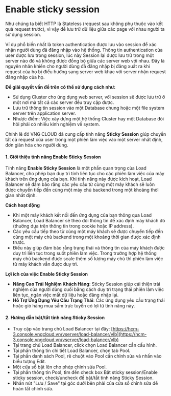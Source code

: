 # Enable sticky session

Như chúng ta biết HTTP là Stateless (request sau không phụ thuộc vào kết quả request trước), vì vậy để lưu trữ dữ liệu giữa các page với nhau người ta sử dụng session.

Ví dụ phổ biến nhất là token authentication được lưu vào session để xác nhận người dùng đã đăng nhập vào hệ thống. Thông tin authentication của user được lưu trong session, lúc này Session lại được lưu trữ trong một server nào đó và không được đồng bộ giữa các server web với nhau. Đây là nguyên nhân khiến cho người dùng đã đăng nhập bị đăng xuất ra khi request của họ bị điều hướng sang server web khác với server nhận request đăng nhập của họ.

**Để giải quyết vấn đề trên có thể sử dụng cách như:**

* Sử dụng Cluster cho ứng dụng web server, với session sẽ được lưu trữ ở một nơi mà tất cả các server đều truy cập được.
* Lưu trữ thông tin session vào một Database chung hoặc một file system server trên application server.
* Nhược điểm: Việc xây dựng một hệ thống Cluster hay một Database đòi hỏi phải có nhiều kinh nghiệm về system.

Chính lẽ đó VNG CLOUD đã cung cấp tính năng **Sticky Session** giúp chuyển tất cả request của user trong một phiên làm việc vào một server nhất định, đơn giản hóa cho người dùng.

#### 1. Giới thiệu tính năng Enable Sticky Session <a href="#enablestickysession-1.gioithieutinhnangenablestickysession" id="enablestickysession-1.gioithieutinhnangenablestickysession"></a>

Tính năng **Enable Sticky Session** là một phần quan trọng của Load Balancer, cho phép bạn duy trì tính liên tục cho các phiên làm việc của máy khách trên ứng dụng của bạn. Khi tính năng này được kích hoạt, Load Balancer sẽ đảm bảo rằng các yêu cầu từ cùng một máy khách sẽ luôn được chuyển tiếp đến cùng một máy chủ backend trong một khoảng thời gian nhất định.

**Cách hoạt động**

* Khi một máy khách kết nối đến ứng dụng của bạn thông qua Load Balancer, Load Balancer sẽ theo dõi thông tin để xác định máy khách đó (thường dựa trên thông tin trong cookie hoặc IP address).
* Các yêu cầu tiếp theo từ cùng một máy khách sẽ được chuyển tiếp đến cùng một máy chủ backend trong một khoảng thời gian được xác định trước.
* Điều này giúp đảm bảo rằng trạng thái và thông tin của máy khách được duy trì liên tục trong suốt phiên làm việc. Trong trường hợp hệ thống máy chủ backend được scale thêm số lượng máy chủ thì phiên làm việc từ máy khách vẫn được duy trì.

**Lợi ích của việc Enable Sticky Session**

* **Nâng Cao Trải Nghiệm Khách Hàng**: Sticky Session giúp cải thiện trải nghiệm của người dùng cuối bằng cách duy trì trạng thái phiên làm việc liên tục, ngăn việc mất dữ liệu hoặc đăng nhập lại.
* **Hỗ Trợ Ứng Dụng Yêu Cầu Trạng Thái**: Các ứng dụng yêu cầu trạng thái hoặc giỏ hàng mua sắm trực tuyến có lợi từ tính năng này.

#### 2. Hướng dẫn bật/tắt tính năng Sticky Session <a href="#enablestickysession-2.huongdanbat-tattinhnangstickysession" id="enablestickysession-2.huongdanbat-tattinhnangstickysession"></a>

* Truy cập vào trang chủ Load Balancer tại đây: [https://hcm-3.console.vngcloud.vn/vserver/load-balancer/vlb](https://hcm-3.console.vngcloud.vn/vserver/load-balancer/vlb)
* Tại trang chủ Load Balancer, click chọn Load Balancer cần cấu hình.
* Tại phần thông tin chi tiết Load Balancer, chọn tab Pool.
* Tại phần danh sách Pool, rê chuột vào Pool cần chỉnh sửa và nhấn vào biểu tượng Edit.
* Một cửa sổ bật lên cho phép chỉnh sửa Pool.
* Tại phần thông tin Pool, tìm đến check box Bật sticky session/Enable sticky session, check/uncheck để bật/tắt tính năng Sticky Session.
* Nhấn nút "Lưu / Save" tại góc dưới bên phải của cửa sổ chỉnh sửa để hoàn tất chỉnh sửa.

